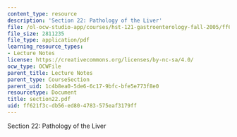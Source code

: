 ```yaml
---
content_type: resource
description: 'Section 22: Pathology of the Liver'
file: /ol-ocw-studio-app/courses/hst-121-gastroenterology-fall-2005/ff621f3cdb56ed804783575eaf3179ff_section22.pdf
file_size: 2811235
file_type: application/pdf
learning_resource_types:
- Lecture Notes
license: https://creativecommons.org/licenses/by-nc-sa/4.0/
ocw_type: OCWFile
parent_title: Lecture Notes
parent_type: CourseSection
parent_uid: 1c4b8ea0-5de6-6c17-9bfc-bfe5e773f8e0
resourcetype: Document
title: section22.pdf
uid: ff621f3c-db56-ed80-4783-575eaf3179ff
---
```

Section 22: Pathology of the Liver